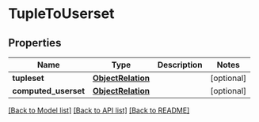 # TupleToUserset


## Properties
Name | Type | Description | Notes
------------ | ------------- | ------------- | -------------
**tupleset** | [**ObjectRelation**](ObjectRelation.md) |  | [optional] 
**computed_userset** | [**ObjectRelation**](ObjectRelation.md) |  | [optional] 

[[Back to Model list]](../README.md#documentation-for-models) [[Back to API list]](../README.md#documentation-for-api-endpoints) [[Back to README]](../README.md)



